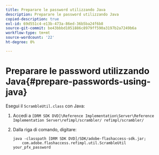 ```yaml
---
title: Preparare le password utilizzando Java
description: Preparare le password utilizzando Java
copied-description: true
exl-id: 69d551c4-e13b-473a-86ed-36b5ba24f6b8
source-git-commit: be43bbbd1051886c8979ff590a3197b2a7249b6a
workflow-type: tm+mt
source-wordcount: '22'
ht-degree: 0%

---
```


# Preparare le password utilizzando Java{#prepare-passwords-using-java}

Esegui il `ScrambleUtil.class` con Java:

1. Accedi a `[DRM SDK DVD]\Reference Implementation\Server\Reference Implementation Server\refimpl/scrambler/ refimpl/scrambler/`
1. Dalla riga di comando, digitare:

   ```
   java -classpath [DRM SDK DVD]/SDK/adobe-flashaccess-sdk.jar;  
       com.adobe.flashaccess.refimpl.util.ScrambleUtil your_pfx_password
   ```
